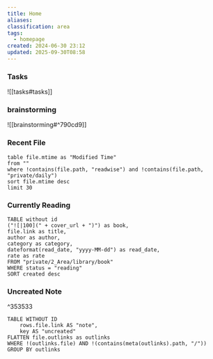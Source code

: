 ```yaml
---
title: Home
aliases:
classification: area
tags:
  - homepage
created: 2024-06-30 23:12
updated: 2025-09-30T08:58
---
```

### Tasks

![[tasks#tasks]]

### brainstorming

![[brainstorming#^790cd9]]

### Recent File

```dataview
table file.mtime as "Modified Time"
from ""
where !contains(file.path, "readwise") and !contains(file.path, "private/daily")
sort file.mtime desc
limit 30
```

### Currently Reading

```dataview
TABLE without id
("![|100](" + cover_url + ")") as book,
file.link as title,
author as author,
category as category,
dateformat(read_date, "yyyy-MM-dd") as read_date,
rate as rate
FROM "private/2_Area/library/book"
WHERE status = "reading"
SORT created desc
```

### Uncreated Note

^353533

```dataview
TABLE WITHOUT ID 
    rows.file.link AS "note",
    key AS "uncreated"
FLATTEN file.outlinks as outlinks
WHERE !(outlinks.file) AND !(contains(meta(outlinks).path, "/"))
GROUP BY outlinks
```
